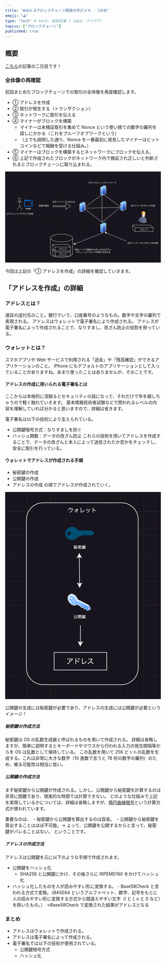 ```yaml
---
title: "Web3.0ブロックチェーン開発の学びメモ - 2日目"
emoji: "⛳"
type: "tech" # tech: 技術記事 / idea: アイデア
topics: ["ブロックチェーン"]
published: true
---
```


## 概要

[こちら](https://zenn.dev/yuji_momotani/articles/7a0fb6554682d0)の記事の二日目です！

### 全体像の再確認

前回まとめたブロックチェーンでの取引の全体像を再度確認します。

- ① アドレスを作成
- ② 取引が発生する（トランザクション）
- ③ ネットワークに取引を伝える
- ④ マイナーがブロックを構築
  - マイナーは未検証取引を集めて Nonce という使い捨ての数字の羅列を探しにかかる（これをプルーフオブワークという）
  - （上でも説明した通り、Nonce を一番最初に発見したマイナーはビットコインなどで報酬を受ける仕組み。）
- ⑤ マイナーはブロックを構築するとネットワークにブロックを伝える。
- ⑥ 上記で作成されたブロックがネットワーク内で検証され正しいと判断されるとブロックチェーンに取り込まれる。

![ブロックチェーンの全体の流れ](/images/7a0fb6554682d0/blockchain_flow_image.png)

今回は上記の「① アドレスを作成」の詳細を確認していきます。

## 「アドレスを作成」の詳細

### アドレスとは？

通貨の送付先のこと。銀行でいう、口座番号のようなもの。数字や文字の羅列で表現される。
アドレスはウォレットで電子署名により作成される。
アドレスが電子署名によって作成されることで、なりすまし、改ざん防止の役割を担っている。

### ウォレットとは？

スマホアプリや Web サービスで利用される「送金」や「残高確認」ができるアプリケーションのこと。
iPhone にもデフォルトのアプリケーションとして入っていることがありますね。あまり使ったことはありませんが、そのことです。

#### アドレスの作成に用いられる電子署名とは

ここからは本格的に深掘るとセキュリティの話になって、それだけで年を越しちゃうので軽く触れていきます。
基本情報技術者試験などで問われるレベルの内容を理解していれば分かると思いますので、詳細は省きます。

電子署名は以下の技術により支えられている。

- 公開鍵暗号方式：なりすましを防ぐ
- ハッシュ関数：データの改ざん防止
  これらの技術を用いてアドレスを作成することで、データの改ざんと本人によって送信されたか否かをチェックし、安全に取引を行っている。

#### ウォレットでアドレスが作成される手順

- 秘密鍵の作成
- 公開鍵の作成
- アドレスの作成
  の順でアドレスが作成されていく。

![ウォレットのイメージ](/images/4d56e3e2961555.md/wallet_image.png)

公開鍵の生成には秘密鍵が必要であり、アドレスの生成には公開鍵が必要というイメージ！

##### 秘密鍵の作成方法

秘密鍵は OS の乱数生成器と呼ばれるものを用いて作成される。
詳細は省略しますが、簡単に説明するとキーボードやマウスから行われる入力の発生間隔等からを OS は乱数として保持している。
この乱数を用いて 256 ビットの乱数を生成する。これは非常に大きな数字（10 進数で言うと 78 桁の数字の羅列）のため、被る可能性は相当に低い。

##### 公開鍵の作成方法

まず秘密鍵から公開鍵が作成される。しかし、公開鍵から秘密鍵を計算するのは非常に困難であり、現実的な時間では計算できない。
どのような仕組みで上記を実現しているかについては、詳細は省略しますが、[楕円曲線暗号](https://ja.wikipedia.org/wiki/%E6%A5%95%E5%86%86%E6%9B%B2%E7%B7%9A%E6%9A%97%E5%8F%B7)という計算方式が使われています。

重要なのは、
・秘密鍵から公開鍵を算出するのは容易。
・公開鍵から秘密鍵を算出することはほぼ不可能。→ よって、公開鍵を公開するからと言って、秘密鍵がバレることはない。
ということです。

##### アドレスの作成方法

アドレスは公開鍵を元に以下のような手順で作成されます。

- 公開鍵をハッシュ化
  - SHA256 と公開鍵にかけ、その後さらに RIPEMD160 をかけてハッシュ化
- ハッシュ化したものを人が読みやすい形に変換する。 - Base58Check と言われる方式で変換。（BASE64 というアルファベット、数字、記号をもとに人の読みやすい形に変換する方式から間違えやすい文字（l と I, o と 0 など）を除いたもの。）
  →Base58Check で変換された結果がアドレスとなる

### まとめ

- アドレスはウォレットで作成される。
- アドレスは電子署名によって作成される。
- 電子署名では以下の技術が使用されている。
  - 公開鍵暗号方式
  - ハッシュ化
